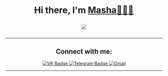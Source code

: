 <h1 align="center">Hi there, I'm <a href="https://github.com/mashassnvts" target="_blank">Masha🧚🏻‍♀️</a> 
<p align="center">
  <a href="https://github.com/DenverCoder1/readme-typing-svg"><img src="https://readme-typing-svg.herokuapp.com/?lines=Computer%20science%20student;%20BelSTU;2nd%20course%204th%20group%20POIT&font=Fira%20Code&center=true&width=440&height=45&color=778899&vCenter=true&size=20";%20Good%20luck%20to%20everyone></a>
</p>

---

<h2 align = "center">Connect with me:</h2>
<p align = "center">
  <a href="https://vk.com/mashassnvts">
    <img src="https://img.shields.io/badge/VK-blue?style=for-the-badge&logo=VK&logoColor=white" alt="VK Badge"/>
  </a>
  <a href="https://t.me/mashassnvts">
    <img src="https://img.shields.io/badge/Telegram-blue?style=for-the-badge&logo=telegram&logoColor=white" alt="Telegram Badge"/>
  </a>
   <a href="mailto:mariasosnovec@gmail.com">
    <img src="https://img.shields.io/badge/Gmail-D14836?style=for-the-badge&logo=gmail&logoColor=white" alt="Gmail"/>
  </a>
</p>

---
